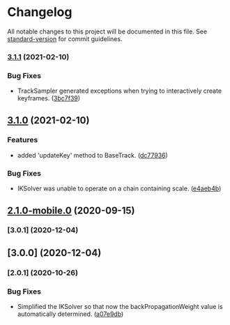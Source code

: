 # Changelog

All notable changes to this project will be documented in this file. See [standard-version](https://github.com/conventional-changelog/standard-version) for commit guidelines.

### [3.1.1](https://github.com/ZeaInc/zea-kinematics/compare/v3.1.0...v3.1.1) (2021-02-10)


### Bug Fixes

* TrackSampler generated exceptions when trying to interactively create keyframes. ([3bc7f39](https://github.com/ZeaInc/zea-kinematics/commit/3bc7f3901f4aada2f3822951099caea72b6744f6))

## [3.1.0](https://github.com/ZeaInc/zea-kinematics/compare/v3.0.1...v3.1.0) (2021-02-10)


### Features

* added 'updateKey' method to BaseTrack. ([dc77936](https://github.com/ZeaInc/zea-kinematics/commit/dc779367888774d7a5ef274c5459c31b0a4a6e8f))


### Bug Fixes

* IKSolver was unable to operate on a chain containing scale. ([e4aeb4b](https://github.com/ZeaInc/zea-kinematics/commit/e4aeb4b85724bb229805741d87b65b84af868359))

## [2.1.0-mobile.0](https://github.com/ZeaInc/zea-kinematics/compare/v2.0.0...v2.1.0-mobile.0) (2020-09-15)

### [3.0.1] (2020-12-04)

## [3.0.0] (2020-12-04)

### [2.0.1] (2020-10-26)


### Bug Fixes

* Simplified the IKSolver so that now the backPropagationWeight value is automatically determined. ([a07e9db](https://github.com/ZeaInc/zea-kinematics/commit/a07e9dbf6c3538da24d5177bd4e8e9d81f374f87))
